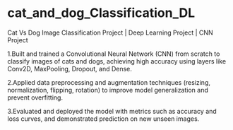 # cat_and_dog_Classification_DL
Cat Vs Dog Image Classification Project | Deep Learning Project | CNN Project

1.Built and trained a Convolutional Neural Network (CNN) from scratch to classify images of cats and dogs, achieving high accuracy using layers like Conv2D, MaxPooling, Dropout, and Dense.

2.Applied data preprocessing and augmentation techniques (resizing, normalization, flipping, rotation) to improve model generalization and prevent overfitting.

3.Evaluated and deployed the model with metrics such as accuracy and loss curves, and demonstrated prediction on new unseen images.
